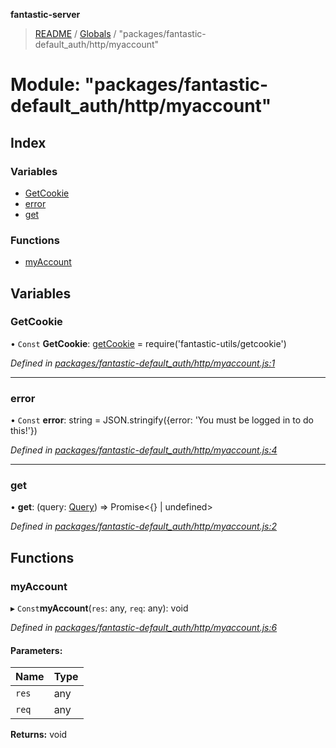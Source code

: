 **fantastic-server**

> [README](../README.md) / [Globals](../globals.md) / "packages/fantastic-default_auth/http/myaccount"

# Module: "packages/fantastic-default_auth/http/myaccount"

## Index

### Variables

* [GetCookie](_packages_fantastic_default_auth_http_myaccount_.md#getcookie)
* [error](_packages_fantastic_default_auth_http_myaccount_.md#error)
* [get](_packages_fantastic_default_auth_http_myaccount_.md#get)

### Functions

* [myAccount](_packages_fantastic_default_auth_http_myaccount_.md#myaccount)

## Variables

### GetCookie

• `Const` **GetCookie**: [getCookie](_packages_fantastic_utils_getcookie_.md#getcookie) = require('fantastic-utils/getcookie')

*Defined in [packages/fantastic-default_auth/http/myaccount.js:1](https://github.com/besimorhino/project-fantastic/blob/a9b4b41/packages/fantastic-default_auth/http/myaccount.js#L1)*

___

### error

• `Const` **error**: string = JSON.stringify({error: 'You must be logged in to do this!'})

*Defined in [packages/fantastic-default_auth/http/myaccount.js:4](https://github.com/besimorhino/project-fantastic/blob/a9b4b41/packages/fantastic-default_auth/http/myaccount.js#L4)*

___

### get

•  **get**: (query: [Query](_packages_fantastic_utils_db_types_d_.md#query)) => Promise\<{} \| undefined>

*Defined in [packages/fantastic-default_auth/http/myaccount.js:2](https://github.com/besimorhino/project-fantastic/blob/a9b4b41/packages/fantastic-default_auth/http/myaccount.js#L2)*

## Functions

### myAccount

▸ `Const`**myAccount**(`res`: any, `req`: any): void

*Defined in [packages/fantastic-default_auth/http/myaccount.js:6](https://github.com/besimorhino/project-fantastic/blob/a9b4b41/packages/fantastic-default_auth/http/myaccount.js#L6)*

#### Parameters:

Name | Type |
------ | ------ |
`res` | any |
`req` | any |

**Returns:** void
